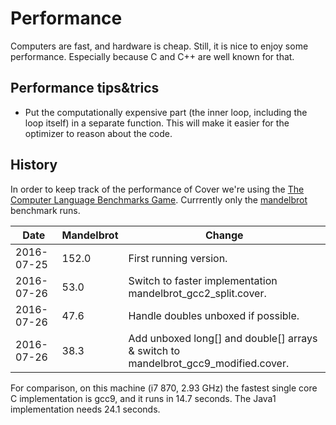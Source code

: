 # Performance

Computers are fast, and hardware is cheap. Still, it is nice to enjoy some performance. Especially because C and C++ are well known for that.

## Performance tips&trics

* Put the computationally expensive part (the inner loop, including the loop itself) in a separate function. This will make it easier for the optimizer to reason about the code.

## History

In order to keep track of the performance of Cover we're using the [The Computer Language
Benchmarks Game](http://benchmarksgame.alioth.debian.org/). Currrently only the [mandelbrot](http://benchmarksgame.alioth.debian.org/u64q/performance.php?test=mandelbrot) benchmark runs.

| Date       | Mandelbrot | Change |
| ---        | ---        | --- |
| 2016-07-25 | 152.0      | First running version. |
| 2016-07-26 | 53.0       | Switch to faster implementation mandelbrot_gcc2_split.cover. |
| 2016-07-26 | 47.6       | Handle doubles unboxed if possible. |
| 2016-07-26 | 38.3       | Add unboxed long[] and double[] arrays & switch to mandelbrot_gcc9_modified.cover. | 

For comparison, on this machine (i7 870, 2.93 GHz) the fastest single core C implementation is gcc9, and it runs in 14.7 seconds. The Java1 implementation needs 24.1 seconds.
